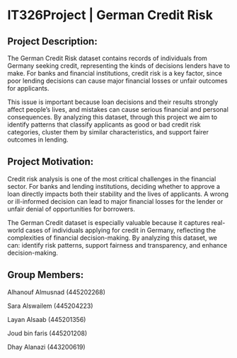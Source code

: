 # IT326Project | German Credit Risk


## Project Description:

The German Credit Risk dataset contains records of individuals from Germany seeking credit, representing the kinds of decisions lenders have to make. For banks and financial institutions, credit risk is a key factor, since poor lending decisions can cause major financial losses or unfair outcomes for applicants.

This issue is important because loan decisions and their results strongly affect people’s lives, and mistakes can cause serious financial and personal consequences. By analyzing this dataset, through this project we aim to identify patterns that classify applicants as good or bad credit risk categories, cluster them by similar characteristics, and support fairer outcomes in lending.


## Project Motivation:

Credit risk analysis is one of the most critical challenges in the financial sector. For banks and lending institutions, deciding whether to approve a loan directly impacts both their stability and the lives of applicants. A wrong or ill-informed decision can lead to major financial losses for the lender or unfair denial of opportunities for borrowers.

The German Credit dataset is especially valuable because it captures real-world cases of individuals applying for credit in Germany, reflecting the complexities of financial decision-making. By analyzing this dataset, we can:
identify risk patterns, support fairness and transparency, and enhance decision-making.


## Group Members:
  
Alhanouf Almusnad (445202268)

Sara Alswailem (445204223)

Layan Alsaab (445201356)

Joud bin faris (445201208)

Dhay Alanazi (443200619)
